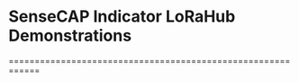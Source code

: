 # SenseCAP Indicator LoRaHub Demonstrations
============================================================